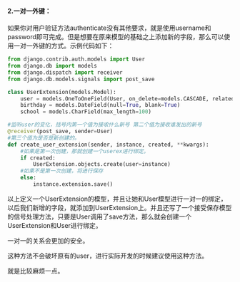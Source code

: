 #### 2.一对一外键：

如果你对用户验证方法authenticate没有其他要求，就是使用username和password即可完成。但是想要在原来模型的基础之上添加新的字段，那么可以使用一对一外键的方式。示例代码如下：

```python
from django.contrib.auth.models import User
from django.db import models
from django.dispatch import receiver
from django.db.models.signals import post_save

class UserExtension(models.Model):
    user = models.OneToOneField(User, on_delete=models.CASCADE, related_name='extension')
    birthday = models.DateField(null=True, blank=True)
    school = models.CharField(max_length=100)

#监听user的变化，括号内第一个值为接收什么新号 第二个值为接收谁发出的新号
@receiver(post_save, sender=User)
#第三个值为是否是新创建的。
def create_user_extension(sender, instance, created, **kwargs):
    #如果是第一次创建，那就创建一个userex进行绑定。
    if created:
        UserExtension.objects.create(user=instance)
    #如果不是第一次创建，将进行保存
    else:
        instance.extension.save()
```

以上定义一个UserExtension的模型，并且让她和User模型进行一对一的绑定，以后我们新增的字段，就添加到UserExtension上。并且还写了一个接受保存模型的信号处理方法，只要是User调用了save方法，那么就会创建一个UserExtension和User进行绑定。

一对一的关系会更加的安全。

这种方法不会破坏原有的user，进行实际开发的时候建议使用这种方法。

就是比较麻烦一点。





























